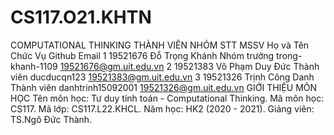 # CS117.O21.KHTN
COMPUTATIONAL THINKING
THÀNH VIÊN NHÓM
STT	MSSV	Họ và Tên	Chức Vụ	Github	Email
1	19521676	Đỗ Trọng Khánh	Nhóm trưởng	trong-khanh-1109	19521676@gm.uit.edu.vn
2	19521383	Võ Phạm Duy Đức	Thành viên	ducducqn123	19521383@gm.uit.edu.vn
3	19521326	Trịnh Công Danh	Thành viên	danhtrinh15092001	19521326@gm.uit.edu.vn
GIỚI THIỆU MÔN HỌC
Tên môn học: Tư duy tính toán - Computational Thinking.
Mã môn học: CS117.
Mã lớp: CS117.L22.KHCL.
Năm học: HK2 (2020 - 2021).
Giảng viên: TS.Ngô Đức Thành.
